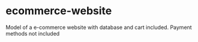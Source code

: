 # ecommerce-website
Model of a e-commerce website with database and cart included. Payment methods not included
